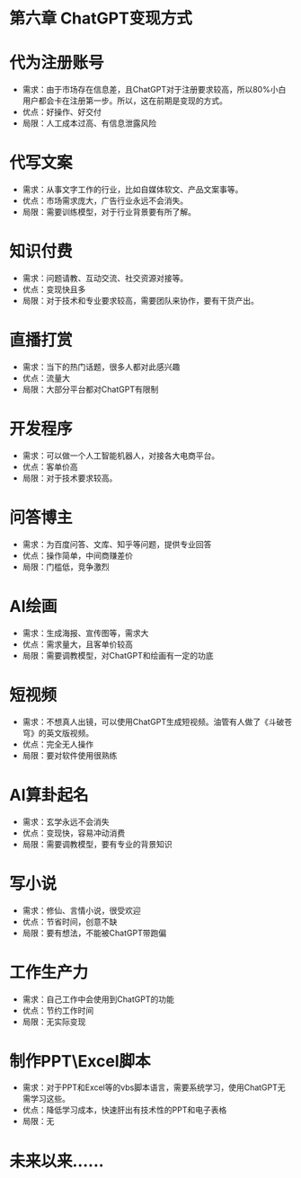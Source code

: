 <h1 class="article-title no-number">第六章 ChatGPT变现方式</h1>

# 代为注册账号

- 需求：由于市场存在信息差，且ChatGPT对于注册要求较高，所以80%小白用户都会卡在注册第一步。所以，这在前期是变现的方式。
- 优点：好操作、好交付
- 局限：人工成本过高、有信息泄露风险

# 代写文案

- 需求：从事文字工作的行业，比如自媒体软文、产品文案事等。
- 优点：市场需求庞大，广告行业永远不会消失。
- 局限：需要训练模型，对于行业背景要有所了解。

# 知识付费

- 需求：问题请教、互动交流、社交资源对接等。
- 优点：变现快且多
- 局限：对于技术和专业要求较高，需要团队来协作，要有干货产出。

# 直播打赏

- 需求：当下的热门话题，很多人都对此感兴趣
- 优点：流量大
- 局限：大部分平台都对ChatGPT有限制

# 开发程序

- 需求：可以做一个人工智能机器人，对接各大电商平台。
- 优点：客单价高
- 局限：对于技术要求较高。

# 问答博主

- 需求：为百度问答、文库、知乎等问题，提供专业回答
- 优点：操作简单，中间商赚差价
- 局限：门槛低，竞争激烈

# AI绘画

- 需求：生成海报、宣传图等，需求大
- 优点：需求量大，且客单价较高
- 局限：需要调教模型，对ChatGPT和绘画有一定的功底

# 短视频

- 需求：不想真人出镜，可以使用ChatGPT生成短视频。油管有人做了《斗破苍穹》的英文版视频。
- 优点：完全无人操作
- 局限：要对软件使用很熟练

# AI算卦起名

- 需求：玄学永远不会消失
- 优点：变现快，容易冲动消费
- 局限：需要调教模型，要有专业的背景知识

# 写小说

- 需求：修仙、言情小说，很受欢迎
- 优点：节省时间，创意不缺
- 局限：要有想法，不能被ChatGPT带跑偏

# 工作生产力

- 需求：自己工作中会使用到ChatGPT的功能
- 优点：节约工作时间
- 局限：无实际变现

# 制作PPT\Excel脚本

- 需求：对于PPT和Excel等的vbs脚本语言，需要系统学习，使用ChatGPT无需学习这些。
- 优点：降低学习成本，快速肝出有技术性的PPT和电子表格
- 局限：无

<h1 class="article-title no-number">未来以来......</h1>